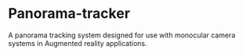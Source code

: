 # Panorama-tracker
A panorama tracking system designed for use with monocular camera systems in Augmented reality applications.
